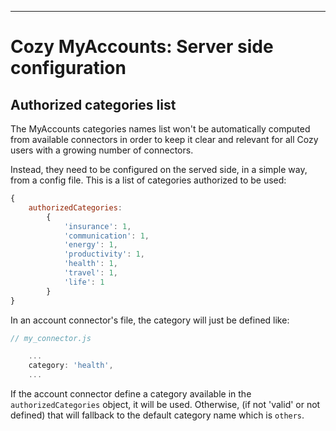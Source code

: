 
---

# Cozy MyAccounts: Server side configuration

## Authorized categories list

The MyAccounts categories names list won't be automatically computed from available connectors in order to keep it clear and relevant for all Cozy users with a growing number of connectors.

Instead, they need to be configured on the served side, in a simple way, from a config file. This is a list of categories authorized to be used:

```javascript
{
    authorizedCategories:
        {
            'insurance': 1,
            'communication': 1,
            'energy': 1,
            'productivity': 1,
            'health': 1,
            'travel': 1,
            'life': 1
        }
}
```

In an account connector's file, the category will just be defined like:

```javascript
// my_connector.js

    ...
    category: 'health',
    ...
```

If the account connector define a category available in the `authorizedCategories` object, it will be used. Otherwise, (if not 'valid' or not defined) that will fallback to the default category name which is `others`.
